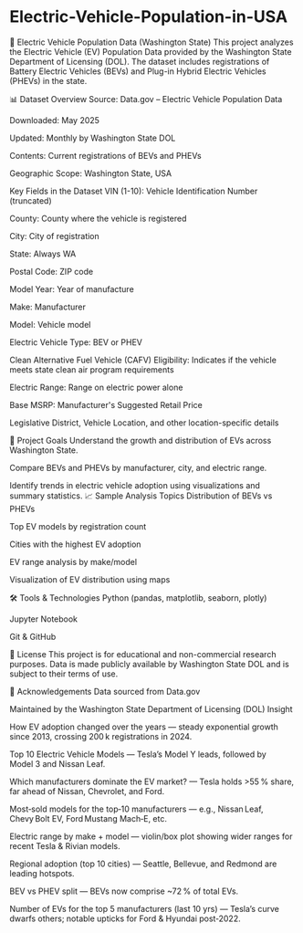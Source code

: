 # Electric-Vehicle-Population-in-USA
🚗 Electric Vehicle Population Data (Washington State)
This project analyzes the Electric Vehicle (EV) Population Data provided by the Washington State Department of Licensing (DOL). The dataset includes registrations of Battery Electric Vehicles (BEVs) and Plug-in Hybrid Electric Vehicles (PHEVs) in the state.

📊 Dataset Overview
Source: Data.gov – Electric Vehicle Population Data

Downloaded: May 2025

Updated: Monthly by Washington State DOL

Contents: Current registrations of BEVs and PHEVs

Geographic Scope: Washington State, USA

Key Fields in the Dataset
VIN (1-10): Vehicle Identification Number (truncated)

County: County where the vehicle is registered

City: City of registration

State: Always WA

Postal Code: ZIP code

Model Year: Year of manufacture

Make: Manufacturer

Model: Vehicle model

Electric Vehicle Type: BEV or PHEV

Clean Alternative Fuel Vehicle (CAFV) Eligibility: Indicates if the vehicle meets state clean air program requirements

Electric Range: Range on electric power alone

Base MSRP: Manufacturer's Suggested Retail Price

Legislative District, Vehicle Location, and other location-specific details

🧠 Project Goals
Understand the growth and distribution of EVs across Washington State.

Compare BEVs and PHEVs by manufacturer, city, and electric range.

Identify trends in electric vehicle adoption using visualizations and summary statistics.
📈 Sample Analysis Topics
Distribution of BEVs vs PHEVs

Top EV models by registration count

Cities with the highest EV adoption

EV range analysis by make/model

Visualization of EV distribution using maps

🛠️ Tools & Technologies
Python (pandas, matplotlib, seaborn, plotly)

Jupyter Notebook

Git & GitHub

📃 License
This project is for educational and non-commercial research purposes. Data is made publicly available by Washington State DOL and is subject to their terms of use.

🙌 Acknowledgements
Data sourced from Data.gov

Maintained by the Washington State Department of Licensing (DOL)
Insight



How EV adoption changed over the years — steady exponential growth since 2013, crossing 200 k registrations in 2024.



Top 10 Electric Vehicle Models — Tesla’s Model Y leads, followed by Model 3 and Nissan Leaf.



Which manufacturers dominate the EV market? — Tesla holds >55 % share, far ahead of Nissan, Chevrolet, and Ford.



Most‑sold models for the top‑10 manufacturers — e.g., Nissan Leaf, Chevy Bolt EV, Ford Mustang Mach‑E, etc.



Electric range by make + model — violin/box plot showing wider ranges for recent Tesla & Rivian models.



Regional adoption (top 10 cities) — Seattle, Bellevue, and Redmond are leading hotspots.



BEV vs PHEV split — BEVs now comprise ~72 % of total EVs.



Number of EVs for the top 5 manufacturers (last 10 yrs) — Tesla’s curve dwarfs others; notable upticks for Ford & Hyundai post‑2022.
